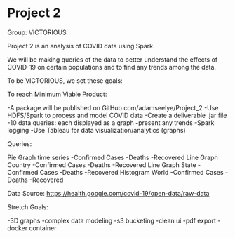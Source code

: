 # Project 2

Group: VICTORIOUS

Project 2 is an analysis of COVID data using Spark.

We will be making queries of the data to better
understand the effects of COVID-19 on certain 
populations and to find any trends among the data.


To be VICTORIOUS, we set these goals:

To reach Minimum Viable Product:

-A package will be published on GitHub.com/adamseelye/Project_2
-Use HDFS/Spark to process and model COVID data
-Create a deliverable .jar file
-10 data queries: each displayed as a graph
-present any trends
-Spark logging
-Use Tableau for data visualization/analytics (graphs)

Queries:

 Pie Graph time series
	-Confirmed Cases
	-Deaths
	-Recovered
 Line Graph Country
	-Confirmed Cases
	-Deaths
	-Recovered
 Line Graph State
	-Confirmed Cases
	-Deaths
	-Recovered
 Histogram World
 	-Confirmed Cases
	-Deaths
	-Recovered

Data Source:
	https://health.google.com/covid-19/open-data/raw-data

Stretch Goals:

-3D graphs
-complex data modeling
-s3 bucketing
-clean ui
-pdf export
-docker container
